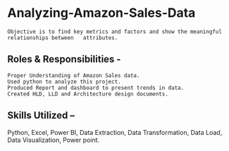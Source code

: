 # Analyzing-Amazon-Sales-Data
	Objective is to find key metrics and factors and show the meaningful relationships between   attributes.
## Roles & Responsibilities -
	Proper Understanding of Amazon Sales data.
	Used python to analyze this project.
	Produced Report and dashboard to present trends in data. 
	Created HLD, LLD and Architecture design documents. 

## Skills Utilized – 
Python, Excel, Power BI, Data Extraction, Data Transformation, Data Load, Data Visualization, Power point.

